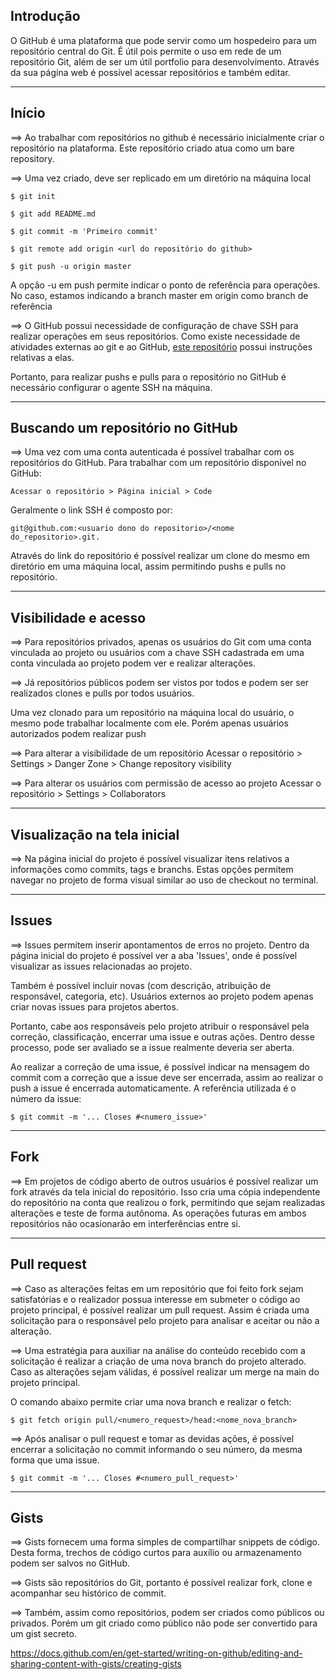 ## Introdução ##

O GitHub é uma plataforma que pode servir como um hospedeiro para um repositório central do Git. É útil pois permite o uso em rede de um repositório Git, além de ser um útil portfolio para desenvolvimento. Através da sua página web é possível acessar repositórios e também editar.

---

## Início ##

&xrArr; Ao trabalhar com repositórios no github é necessário inicialmente criar o repositório na plataforma. Este repositório criado atua como um bare repository.

&xrArr; Uma vez criado, deve ser replicado em um diretório na máquina local 
    
`$ git init`

`$ git add README.md`

`$ git commit -m 'Primeiro commit'`

`$ git remote add origin <url do repositório do github>`

`$ git push -u origin master`

A opção -u em push permite indicar o ponto de referência para operações. No caso, estamos indicando a branch master em origin como branch de referência

&xrArr; O GitHub possui necessidade de configuração de chave SSH para realizar operações em seus repositórios. Como existe necessidade de atividades externas ao git e ao GitHub, [este repositório](chaves_ssh) possui instruções relativas a elas. 

Portanto, para realizar pushs e pulls para o repositório no GitHub é necessário configurar o agente SSH na máquina.

---

## Buscando um repositório no GitHub ##

&xrArr; Uma vez com uma conta autenticada é possível trabalhar com os repositórios do GitHub. Para trabalhar com um repositório disponível no GitHub:

`Acessar o repositório > Página inicial > Code`

Geralmente o link SSH é composto por: 

`git@github.com:<usuario dono do repositorio>/<nome do_repositorio>.git. `

Através do link do repositório é possível realizar um clone do mesmo em diretório em uma máquina local, assim permitindo pushs e pulls no repositório. 

---

## Visibilidade e acesso ##

&xrArr; Para repositórios privados, apenas os usuários do Git com uma conta vinculada ao projeto ou usuários com a chave SSH cadastrada em uma conta vinculada ao projeto podem ver e realizar alterações. 
    
&xrArr; Já repositórios públicos podem ser vistos por todos e podem ser ser realizados clones e pulls por todos usuários. 

Uma vez clonado para um repositório na máquina local do usuário, o mesmo pode trabalhar localmente com ele. Porém apenas usuários autorizados podem realizar push

&xrArr; Para alterar a visibilidade de um repositório
    Acessar o repositório > Settings > Danger Zone > Change repository visibility

&xrArr; Para alterar os usuários com permissão de acesso ao projeto
    Acessar o repositório > Settings > Collaborators

---

## Visualização na tela inicial ##

&xrArr; Na página inicial do projeto é possível visualizar itens relativos a informações como commits, tags e branchs. Estas opções permitem navegar no projeto de forma visual similar ao uso de checkout no terminal.

---

## Issues ##

&xrArr; Issues permitem inserir apontamentos de erros no projeto. Dentro da página inicial do projeto é possível ver a aba 'Issues', onde é possível visualizar as issues relacionadas ao projeto.

Também é possível incluir novas (com descrição, atribuição de responsável, categoria, etc). Usuários externos ao projeto podem apenas criar novas issues para projetos abertos.

Portanto, cabe aos responsáveis pelo projeto atribuir o responsável pela correção, classificação, encerrar uma issue e outras ações. Dentro desse processo, pode ser avaliado se a issue realmente deveria ser aberta.

Ao realizar a correção de uma issue, é possível indicar na mensagem do commit com a correção que a issue deve ser encerrada, assim ao realizar o push a issue é encerrada automaticamente. A referência utilizada é o número da issue: 
        
`$ git commit -m '... Closes #<numero_issue>'`

---

## Fork ##

&xrArr; Em projetos de código aberto de outros usuários é possível realizar um fork através da tela inicial do repositório. Isso cria uma cópia independente do repositório na conta que realizou o fork, permitindo que sejam realizadas alterações e teste de forma autônoma. As operações futuras em ambos repositórios não ocasionarão em interferências entre si.     

---

## Pull request ##

&xrArr; Caso as alterações feitas em um repositório que foi feito fork sejam satisfatórias e o realizador possua interesse em submeter o código ao projeto principal, é possível realizar um pull request. Assim é criada uma solicitação para o responsável pelo projeto para analisar e aceitar ou não a alteração.

&xrArr; Uma estratégia para auxiliar na análise do conteúdo recebido com a solicitação é realizar a criação de uma nova branch do projeto alterado. Caso as alterações sejam válidas, é possível realizar um merge na main do projeto principal. 

O comando abaixo permite criar uma nova branch e realizar o fetch:

`$ git fetch origin pull/<numero_request>/head:<nome_nova_branch>`

&xrArr; Após analisar o pull request e tomar as devidas ações, é possível encerrar a solicitação no commit informando o seu número, da mesma forma que uma issue.

`$ git commit -m '... Closes #<numero_pull_request>'`

---

## Gists ##

&xrArr; Gists fornecem uma forma simples de compartilhar snippets de código. Desta forma, trechos de código curtos para auxílio ou armazenamento podem ser salvos no GitHub.

&xrArr; Gists são repositórios do Git, portanto é possível realizar fork, clone e acompanhar seu histórico de commit. 

&xrArr; Também, assim como repositórios, podem ser criados como públicos ou privados. Porém um git criado como público não pode ser convertido para um gist secreto. 

https://docs.github.com/en/get-started/writing-on-github/editing-and-sharing-content-with-gists/creating-gists
    
